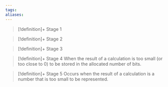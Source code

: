 ```yaml
---
tags:
aliases:
---
```


> [!definition]+ Stage 1
>

> [!definition]+ Stage 2
>

> [!definition]+ Stage 3
>

> [!definition]+ Stage 4
> When the result of a calculation is too small (or too close to 0) to be stored in the allocated number of bits.

> [!definition]+ Stage 5
> Occurs when the result of a calculation is a number that is too small to be represented.



